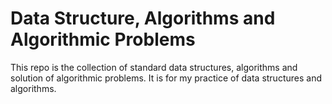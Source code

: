 # Data Structure, Algorithms and Algorithmic Problems

This repo is the collection of standard data structures, algorithms and solution of algorithmic problems. It is for my practice of data structures and algorithms.
